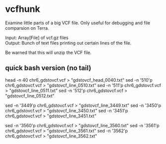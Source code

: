 # vcfhunk
 Examine little parts of a big VCF file. Only useful for debugging and file comparsion on Terra.

 Input: Array[File] of vcf.gz files  
 Output: Bunch of text files printing out certain lines of the file.

 Be warned that this will unzip the VCF file.


## quick bash version (no tail)
head -n 40 chr6_gdstovcf.vcf     > "gdstovcf_head_0040.txt"
sed -n '510'p chr6_gdstovcf.vcf  > "gdstovcf_line_0510.txt"
sed -n '511'p chr6_gdstovcf.vcf  > "gdstovcf_line_0511.txt"
sed -n '512'p chr6_gdstovcf.vcf  > "gdstovcf_line_0512.txt"

sed -n '3449'p chr6_gdstovcf.vcf > "gdstovcf_line_3449.txt"
sed -n '3450'p chr6_gdstovcf.vcf > "gdstovcf_line_3450.txt"
sed -n '3451'p chr6_gdstovcf.vcf > "gdstovcf_line_3451.txt"

sed -n '3560'p chr6_gdstovcf.vcf > "gdstovcf_line_3560.txt"
sed -n '3561'p chr6_gdstovcf.vcf > "gdstovcf_line_3561.txt"
sed -n '3562'p chr6_gdstovcf.vcf > "gdstovcf_line_3562.txt"